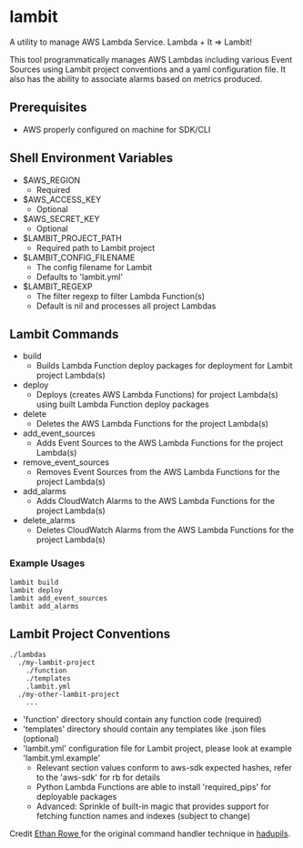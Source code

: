lambit
========

A utility to manage AWS Lambda Service. Lambda + It => Lambit!

This tool programmatically manages AWS Lambdas including various Event Sources using Lambit project conventions and a yaml configuration file. It also has the ability to associate alarms based on metrics produced.


## Prerequisites
- AWS properly configured on machine for SDK/CLI


## Shell Environment Variables
- $AWS_REGION
    * Required
- $AWS_ACCESS_KEY
    * Optional
- $AWS_SECRET_KEY
    * Optional
- $LAMBIT_PROJECT_PATH
    * Required path to Lambit project
- $LAMBIT_CONFIG_FILENAME
    * The config filename for Lambit
    * Defaults to 'lambit.yml'
- $LAMBIT_REGEXP
    * The filter regexp to filter Lambda Function(s)
    * Default is nil and processes all project Lambdas


## Lambit Commands
- build
    * Builds Lambda Function deploy packages for deployment for Lambit project Lambda(s)
- deploy
    * Deploys (creates AWS Lambda Functions) for project Lambda(s) using built Lambda Function deploy packages
- delete
    * Deletes the AWS Lambda Functions for the project Lambda(s)
- add_event_sources
    * Adds Event Sources to the AWS Lambda Functions for the project Lambda(s)
- remove_event_sources
    * Removes Event Sources from the AWS Lambda Functions for the project Lambda(s)
- add_alarms
    * Adds CloudWatch Alarms to the AWS Lambda Functions for the project Lambda(s)
- delete_alarms
    * Deletes CloudWatch Alarms from the AWS Lambda Functions for the project Lambda(s)


### Example Usages
``` shell
lambit build
lambit deploy
lambit add_event_sources
lambit add_alarms
```

## Lambit Project Conventions

```shell
./lambdas
  ./my-lambit-project
    ./function
    ./templates
    .lambit.yml
  ./my-other-lambit-project
    ...
```

- 'function' directory should contain any function code (required)
- 'templates' directory should contain any templates like .json files (optional)
- 'lambit.yml' configuration file for Lambit project, please look at example 'lambit.yml.example'
  - Relevant section values conform to aws-sdk expected hashes, refer to the 'aws-sdk' for rb for details
  - Python Lambda Functions are able to install 'required_pips' for deployable packages
  - Advanced: Sprinkle of built-in magic that provides support for fetching function names and indexes (subject to change)

Credit [Ethan Rowe ](https://github.com/ethanrowe) for the original command handler technique in [hadupils](https://github.com/ethanrowe/hadupils).